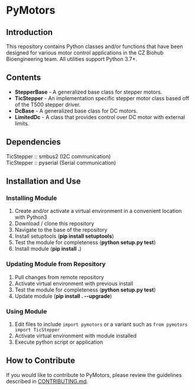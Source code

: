 # PyMotors

## Introduction
This repository contains Python classes and/or functions that have been designed for various motor control applications in the CZ Biohub Bioengineering team. All utilities support Python 3.7+.

## Contents
* __StepperBase__ - A generalized base class for stepper motors.
* __TicStepper__ - An implementation specific stepper motor class based off of the T500 stepper driver.
* __DcBase__ - A generalized base class for DC motors.
* __LimitedDc__ - A class that provides control over DC motor with external limits.

## Dependencies

TicStepper :: smbus2 (I2C communication)<br>
TicStepper :: pyserial (Serial communication)<br>

## Installation and Use
### Installing Module
1. Create and/or activate a virtual environment in a convenient location with Python3
2. Download / clone this repository
3. Navigate to the base of the repository
4. Install setuptools (__pip install setuptools__)
5. Test the module for completeness (__python setup.py test__)
6. Install module (__pip install .__)

### Updating Module from Repository
1. Pull changes from remote repository
2. Activate virtual environment with previous install
3. Test the module for completeness (__python setup.py test__)
3. Update module (__pip install . --upgrade__)

### Using Module
1. Edit files to include `import pymotors` or a variant such as `from pymotors import TicStepper`
2. Activate virtual environment with module installed
3. Execute python script or application


## How to Contribute
If you would like to contribute to PyMotors, please review the guidelines described in [CONTRIBUTING.md](https://github.com/czbiohub/PyMotors/blob/master/CONTRIBUTING.md).
